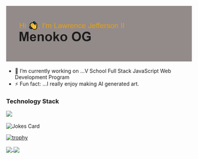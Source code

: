 [![MasterHead](https://github.com/MenokoOG/MenokoOG/blob/main/header.png)](https://github.com/MenokoOG)

<!--
**MenokoOG/MenokoOG** is a ✨ _special_ ✨ repository because its `README.md` (this file) appears on your GitHub profile.

Here are some ideas to get you started:

- 🔭 I’m currently working on ...
- 🌱 I’m currently learning ...
- 👯 I’m looking to collaborate on ...
- 🤔 I’m looking for help with ...
- 💬 Ask me about ...
- 📫 How to reach me: ...
- 😄 Pronouns: ...
- ⚡ Fun fact: ...
-->

- 🔭 I’m currently working on ...V School Full Stack JavaScript Web Development Program
- ⚡ Fun fact: ...I really enjoy making AI generated art. 


<h3 align="left">Technology Stack</h3>
<p><img src="{[BadgeURLHere](https://img.shields.io/badge/HTML5-E34F26?style=for-the-badge&logo=html5&logoColor=white)}" />


<p/>



<!-- Markdown -->

![Jokes Card](https://readme-jokes.vercel.app/api?hideBorder)


[![trophy](https://github-profile-trophy.vercel.app/?username=MenokoOG&theme=onedark)](https://github.com/ryo-ma/github-profile-trophy)

<a href="https://github.com/anuraghazra/github-readme-stats">
  <img height=200 align="center" src="https://github-readme-stats.vercel.app/api?username=MenokoOG&show_icons=true&theme=transparent" />
</a>
<a href="https://github.com/anuraghazra/convoychat">
  <img height=200 align="center" src="https://github-readme-stats-alpha-ten-56.vercel.app/api/top-langs?username=MenokoOG&show_icons=true&theme=transparent" />
</a>
